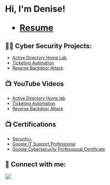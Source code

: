 <h1>Hi, I'm Denise! <br/>

- [Resume](https://github.com/joshmadakor1/Algorithms-Practice)

<h2>👨‍💻 Cyber Security Projects:</h2>

- [Active Directory Home Lab](https://github.com/deniseosoria/ActiveDirectoryLab)
- [Ticketing Autimation](https://github.com/joshmadakor1/Algorithms-Practice)
- [Reverse Backdoor Attack](https://github.com/joshmadakor1/Algorithms-Practice)

<h2>📺 YouTube Videos</h2>

- [Active Directory Home lab](https://www.youtube.com/watch?v=a83ASGn_V_s)
- [Ticketing Automation](https://www.youtube.com/watch?v=uHy3oM7NnoU)
- [Reverse Backdoor Attack](https://www.youtube.com/watch?v=N-L9hklSlNk)

<h2>📺 Certifications </h2>

- [Security+](https://www.youtube.com/watch?v=a83ASGn_V_s)
- [Google IT Support Professional](https://www.youtube.com/watch?v=a83ASGn_V_s)
- [Google Cybersecurity Professional Certificate](https://www.youtube.com/watch?v=a83ASGn_V_s)

<h2> 🤳 Connect with me:</h2>

[<img align="left" alt="JoshMadakor | LinkedIn" width="22px" src="https://cdn.jsdelivr.net/npm/simple-icons@v3/icons/linkedin.svg" />][linkedin]

[Linkedin]: https://www.linkedin.com/in/denise-osoria-213b8390/

